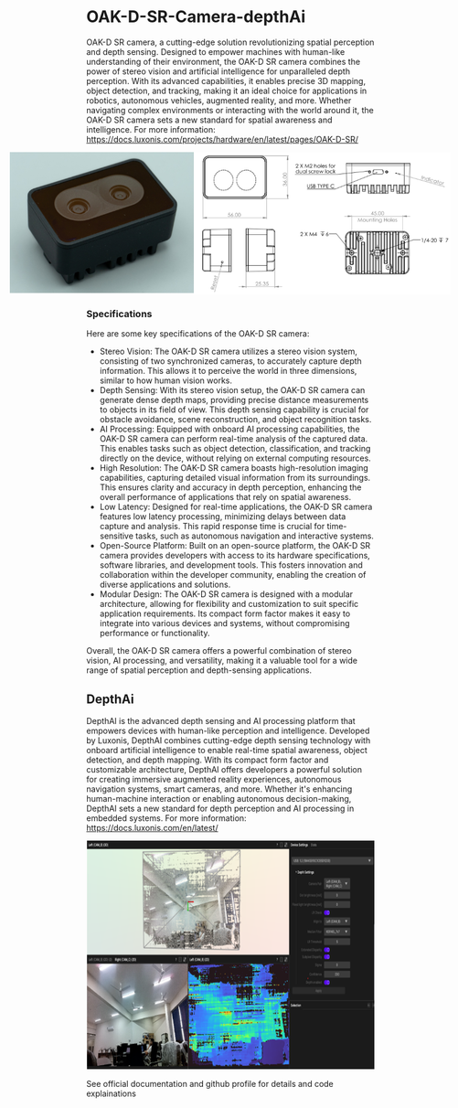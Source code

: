 # OAK-D-SR-Camera-depthAi

OAK-D SR camera, a cutting-edge solution revolutionizing spatial perception and depth sensing. Designed to empower machines with human-like understanding of their environment, the OAK-D SR camera combines the power of stereo vision and artificial intelligence for unparalleled depth perception. With its advanced capabilities, it enables precise 3D mapping, object detection, and tracking, making it an ideal choice for applications in robotics, autonomous vehicles, augmented reality, and more. Whether navigating complex environments or interacting with the world around it, the OAK-D SR camera sets a new standard for spatial awareness and intelligence. For more information: https://docs.luxonis.com/projects/hardware/en/latest/pages/OAK-D-SR/

<div style="display: flex; justify-content: center;">
  <img src="images/camera.png" width='350' height='250'>
  <img src="images/outline.png" width='450' height='250'>
</div>


### Specifications
Here are some key specifications of the OAK-D SR camera:

- Stereo Vision: The OAK-D SR camera utilizes a stereo vision system, consisting of two synchronized cameras, to accurately capture depth information. This allows it to perceive the world in three dimensions, similar to how human vision works.
- Depth Sensing: With its stereo vision setup, the OAK-D SR camera can generate dense depth maps, providing precise distance measurements to objects in its field of view. This depth sensing capability is crucial for obstacle avoidance, scene reconstruction, and object recognition tasks.
- AI Processing: Equipped with onboard AI processing capabilities, the OAK-D SR camera can perform real-time analysis of the captured data. This enables tasks such as object detection, classification, and tracking directly on the device, without relying on external computing resources.
- High Resolution: The OAK-D SR camera boasts high-resolution imaging capabilities, capturing detailed visual information from its surroundings. This ensures clarity and accuracy in depth perception, enhancing the overall performance of applications that rely on spatial awareness.
- Low Latency: Designed for real-time applications, the OAK-D SR camera features low latency processing, minimizing delays between data capture and analysis. This rapid response time is crucial for time-sensitive tasks, such as autonomous navigation and interactive systems.
- Open-Source Platform: Built on an open-source platform, the OAK-D SR camera provides developers with access to its hardware specifications, software libraries, and development tools. This fosters innovation and collaboration within the developer community, enabling the creation of diverse applications and solutions.
- Modular Design: The OAK-D SR camera is designed with a modular architecture, allowing for flexibility and customization to suit specific application requirements. Its compact form factor makes it easy to integrate into various devices and systems, without compromising performance or functionality.

Overall, the OAK-D SR camera offers a powerful combination of stereo vision, AI processing, and versatility, making it a valuable tool for a wide range of spatial perception and depth-sensing applications.

## DepthAi
DepthAI is the advanced depth sensing and AI processing platform that empowers devices with human-like perception and intelligence. Developed by Luxonis, DepthAI combines cutting-edge depth sensing technology with onboard artificial intelligence to enable real-time spatial awareness, object detection, and depth mapping. With its compact form factor and customizable architecture, DepthAI offers developers a powerful solution for creating immersive augmented reality experiences, autonomous navigation systems, smart cameras, and more. Whether it's enhancing human-machine interaction or enabling autonomous decision-making, DepthAI sets a new standard for depth perception and AI processing in embedded systems. For more information: https://docs.luxonis.com/en/latest/

<div align="center">
  <img src="images/depthai.png" width="600" height="400">
</div>

See official documentation and github profile for details and code explainations
